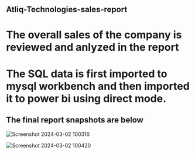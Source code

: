 ## Atliq-Technologies-sales-report
# The overall sales of the company is reviewed and anlyzed in the report
# The SQL data is first imported to mysql workbench and then imported it to power bi using direct mode.

## The final report snapshots are below

![Screenshot 2024-03-02 100316](https://github.com/nachiketh602/Atliq-Technologies-sales-report/assets/70696667/3bf31007-8433-4f35-9d09-138857d7a1a1)


![Screenshot 2024-03-02 100420](https://github.com/nachiketh602/Atliq-Technologies-sales-report/assets/70696667/78f6492c-da24-4a28-adfe-6dd8d8fbce00)
